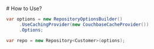 ﻿﻿# How to Use?

```csharp
var options = new RepositoryOptionsBuilder()
     .UseCachingProvider(new CouchbaseCacheProvider())
     .Options;

var repo = new Repository<Customer>(options);
```
